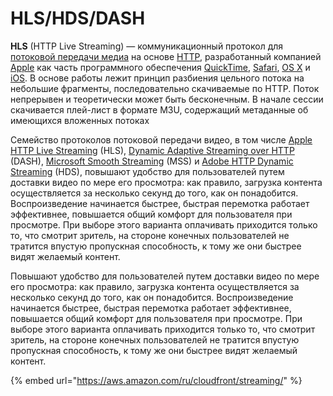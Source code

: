 # HLS/HDS/DASH

**HLS** \(HTTP Live Streaming\) — коммуникационный протокол для [потоковой передачи медиа](https://ru.wikipedia.org/wiki/%D0%9F%D0%BE%D1%82%D0%BE%D0%BA%D0%BE%D0%B2%D0%BE%D0%B5_%D0%BC%D1%83%D0%BB%D1%8C%D1%82%D0%B8%D0%BC%D0%B5%D0%B4%D0%B8%D0%B0) на основе [HTTP](https://ru.wikipedia.org/wiki/HTTP), разработанный компанией [Apple](https://ru.wikipedia.org/wiki/Apple) как часть программного обеспечения [QuickTime](https://ru.wikipedia.org/wiki/QuickTime), [Safari](https://ru.wikipedia.org/wiki/Safari), [OS X](https://ru.wikipedia.org/wiki/OS_X) и [iOS](https://ru.wikipedia.org/wiki/IOS). В основе работы лежит принцип разбиения цельного потока на небольшие фрагменты, последовательно скачиваемые по HTTP. Поток непрерывен и теоретически может быть бесконечным. В начале сессии скачивается плей-лист в формате M3U, содержащий метаданные об имеющихся вложенных потоках

 Семейство протоколов потоковой передачи видео, в том числе [Apple HTTP Live Streaming](http://en.wikipedia.org/wiki/HTTP_Live_Streaming) \(HLS\), [Dynamic Adaptive Streaming over HTTP](https://en.wikipedia.org/wiki/Dynamic_Adaptive_Streaming_over_HTTP) \(DASH\), [Microsoft Smooth Streaming](http://www.microsoft.com/silverlight/smoothstreaming/) \(MSS\) и [Adobe HTTP Dynamic Streaming](http://www.adobe.com/products/hds-dynamic-streaming.html) \(HDS\), повышают удобство для пользователей путем доставки видео по мере его просмотра: как правило, загрузка контента осуществляется за несколько секунд до того, как он понадобится. Воспроизведение начинается быстрее, быстрая перемотка работает эффективнее, повышается общий комфорт для пользователя при просмотре. При выборе этого варианта оплачивать приходится только то, что смотрит зритель, на стороне конечных пользователей не тратится впустую пропускная способность, к тому же они быстрее видят желаемый контент.

Повышают удобство для пользователей путем доставки видео по мере его просмотра: как правило, загрузка контента осуществляется за несколько секунд до того, как он понадобится. Воспроизведение начинается быстрее, быстрая перемотка работает эффективнее, повышается общий комфорт для пользователя при просмотре. При выборе этого варианта оплачивать приходится только то, что смотрит зритель, на стороне конечных пользователей не тратится впустую пропускная способность, к тому же они быстрее видят желаемый контент.

{% embed url="https://aws.amazon.com/ru/cloudfront/streaming/" %}





